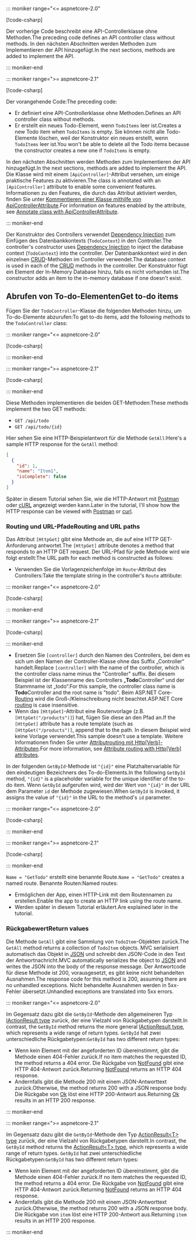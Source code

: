 ::: moniker range="<= aspnetcore-2.0"

[!code-csharp[](../../tutorials/first-web-api/samples/2.0/TodoApi/Controllers/TodoController2.cs?name=snippet_todo1)]

<span data-ttu-id="17abc-101">Der vorherige Code beschreibt eine API-Controllerklasse ohne Methoden.</span><span class="sxs-lookup"><span data-stu-id="17abc-101">The preceding code defines an API controller class without methods.</span></span> <span data-ttu-id="17abc-102">In den nächsten Abschnitten werden Methoden zum Implementieren der API hinzugefügt.</span><span class="sxs-lookup"><span data-stu-id="17abc-102">In the next sections, methods are added to implement the API.</span></span>

::: moniker-end

::: moniker range=">= aspnetcore-2.1"

[!code-csharp[](../../tutorials/first-web-api/samples/2.1/TodoApi/Controllers/TodoController2.cs?name=snippet_todo1)]

<span data-ttu-id="17abc-103">Der vorangehende Code:</span><span class="sxs-lookup"><span data-stu-id="17abc-103">The preceding code:</span></span>

* <span data-ttu-id="17abc-104">Er definiert eine API-Controllerklasse ohne Methoden.</span><span class="sxs-lookup"><span data-stu-id="17abc-104">Defines an API controller class without methods.</span></span>
* <span data-ttu-id="17abc-105">Er erstellt ein neues Todo-Element, wenn `TodoItems` leer ist.</span><span class="sxs-lookup"><span data-stu-id="17abc-105">Creates a new Todo item when `TodoItems` is empty.</span></span> <span data-ttu-id="17abc-106">Sie können nicht alle Todo-Elemente löschen, weil der Konstruktor ein neues erstellt, wenn `TodoItems` leer ist.</span><span class="sxs-lookup"><span data-stu-id="17abc-106">You won't be able to delete all the Todo items because the constructor creates a new one if `TodoItems` is empty.</span></span>

<span data-ttu-id="17abc-107">In den nächsten Abschnitten werden Methoden zum Implementieren der API hinzugefügt.</span><span class="sxs-lookup"><span data-stu-id="17abc-107">In the next sections, methods are added to implement the API.</span></span> <span data-ttu-id="17abc-108">Die Klasse wird mit einem `[ApiController]`-Attribut versehen, um einige praktische Features zu aktivieren.</span><span class="sxs-lookup"><span data-stu-id="17abc-108">The class is annotated with an `[ApiController]` attribute to enable some convenient features.</span></span> <span data-ttu-id="17abc-109">Informationen zu den Features, die durch das Attribut aktiviert werden, finden Sie unter [Kommentieren einer Klasse mithilfe von ApiControllerAttribute](xref:web-api/index#annotate-class-with-apicontrollerattribute).</span><span class="sxs-lookup"><span data-stu-id="17abc-109">For information on features enabled by the attribute, see [Annotate class with ApiControllerAttribute](xref:web-api/index#annotate-class-with-apicontrollerattribute).</span></span>

::: moniker-end

<span data-ttu-id="17abc-110">Der Konstruktor des Controllers verwendet [Dependency Injection](xref:fundamentals/dependency-injection) zum Einfügen des Datenbankkontexts (`TodoContext`) in den Controller.</span><span class="sxs-lookup"><span data-stu-id="17abc-110">The controller's constructor uses [Dependency Injection](xref:fundamentals/dependency-injection) to inject the database context (`TodoContext`) into the controller.</span></span> <span data-ttu-id="17abc-111">Der Datenbankkontext wird in den einzelnen [CRUD](https://wikipedia.org/wiki/Create,_read,_update_and_delete)-Methoden im Controller verwendet.</span><span class="sxs-lookup"><span data-stu-id="17abc-111">The database context is used in each of the [CRUD](https://wikipedia.org/wiki/Create,_read,_update_and_delete) methods in the controller.</span></span> <span data-ttu-id="17abc-112">Der Konstruktor fügt ein Element der In-Memory Database hinzu, falls es nicht vorhanden ist.</span><span class="sxs-lookup"><span data-stu-id="17abc-112">The constructor adds an item to the in-memory database if one doesn't exist.</span></span>

## <a name="get-to-do-items"></a><span data-ttu-id="17abc-113">Abrufen von To-do-Elementen</span><span class="sxs-lookup"><span data-stu-id="17abc-113">Get to-do items</span></span>

<span data-ttu-id="17abc-114">Fügen Sie der `TodoController`-Klasse die folgenden Methoden hinzu, um To-do-Elemente abzurufen:</span><span class="sxs-lookup"><span data-stu-id="17abc-114">To get to-do items, add the following methods to the `TodoController` class:</span></span>

::: moniker range="<= aspnetcore-2.0"

[!code-csharp[](../../tutorials/first-web-api/samples/2.0/TodoApi/Controllers/TodoController.cs?name=snippet_GetAll)]

::: moniker-end

::: moniker range=">= aspnetcore-2.1"

[!code-csharp[](../../tutorials/first-web-api/samples/2.1/TodoApi/Controllers/TodoController.cs?name=snippet_GetAll)]

::: moniker-end

<span data-ttu-id="17abc-115">Diese Methoden implementieren die beiden GET-Methoden:</span><span class="sxs-lookup"><span data-stu-id="17abc-115">These methods implement the two GET methods:</span></span>

* `GET /api/todo`
* `GET /api/todo/{id}`

<span data-ttu-id="17abc-116">Hier sehen Sie eine HTTP-Beispielantwort für die Methode `GetAll`:</span><span class="sxs-lookup"><span data-stu-id="17abc-116">Here's a sample HTTP response for the `GetAll` method:</span></span>

```json
[
  {
    "id": 1,
    "name": "Item1",
    "isComplete": false
  }
]
```

<span data-ttu-id="17abc-117">Später in diesem Tutorial sehen Sie, wie die HTTP-Antwort mit [Postman](https://www.getpostman.com/) oder [cURL](https://curl.haxx.se/docs/manpage.html) angezeigt werden kann.</span><span class="sxs-lookup"><span data-stu-id="17abc-117">Later in the tutorial, I'll show how the HTTP response can be viewed with [Postman](https://www.getpostman.com/) or [curl](https://curl.haxx.se/docs/manpage.html).</span></span>

### <a name="routing-and-url-paths"></a><span data-ttu-id="17abc-118">Routing und URL-Pfade</span><span class="sxs-lookup"><span data-stu-id="17abc-118">Routing and URL paths</span></span>

<span data-ttu-id="17abc-119">Das Attribut `[HttpGet]` gibt eine Methode an, die auf eine HTTP GET-Anforderung antwortet.</span><span class="sxs-lookup"><span data-stu-id="17abc-119">The `[HttpGet]` attribute denotes a method that responds to an HTTP GET request.</span></span> <span data-ttu-id="17abc-120">Der URL-Pfad für jede Methode wird wie folgt erstellt:</span><span class="sxs-lookup"><span data-stu-id="17abc-120">The URL path for each method is constructed as follows:</span></span>

* <span data-ttu-id="17abc-121">Verwenden Sie die Vorlagenzeichenfolge im `Route`-Attribut des Controllers:</span><span class="sxs-lookup"><span data-stu-id="17abc-121">Take the template string in the controller's `Route` attribute:</span></span>

::: moniker range="<= aspnetcore-2.0"

[!code-csharp[](../../tutorials/first-web-api/samples/2.0/TodoApi/Controllers/TodoController.cs?name=TodoController&highlight=3)]

::: moniker-end

::: moniker range=">= aspnetcore-2.1"

[!code-csharp[](../../tutorials/first-web-api/samples/2.1/TodoApi/Controllers/TodoController.cs?name=TodoController&highlight=3)]

::: moniker-end

* <span data-ttu-id="17abc-122">Ersetzen Sie `[controller]` durch den Namen des Controllers, bei dem es sich um den Namen der Controller-Klasse ohne das Suffix „Controller“ handelt.</span><span class="sxs-lookup"><span data-stu-id="17abc-122">Replace `[controller]` with the name of the controller, which is the controller class name minus the "Controller" suffix.</span></span> <span data-ttu-id="17abc-123">Bei diesem Beispiel ist der Klassenname des Controllers „**Todo**Controller“ und der Stammname ist „todo“.</span><span class="sxs-lookup"><span data-stu-id="17abc-123">For this sample, the controller class name is **Todo**Controller and the root name is "todo".</span></span> <span data-ttu-id="17abc-124">Beim ASP.NET Core-[Routing](xref:mvc/controllers/routing) wird die Groß-/Kleinschreibung nicht beachtet.</span><span class="sxs-lookup"><span data-stu-id="17abc-124">ASP.NET Core [routing](xref:mvc/controllers/routing) is case insensitive.</span></span>
* <span data-ttu-id="17abc-125">Wenn das `[HttpGet]`-Attribut eine Routenvorlage (z.B. `[HttpGet("/products")]`) hat, fügen Sie diese an den Pfad an.</span><span class="sxs-lookup"><span data-stu-id="17abc-125">If the `[HttpGet]` attribute has a route template (such as `[HttpGet("/products")]`, append that to the path.</span></span> <span data-ttu-id="17abc-126">In diesem Beispiel wird keine Vorlage verwendet.</span><span class="sxs-lookup"><span data-stu-id="17abc-126">This sample doesn't use a template.</span></span> <span data-ttu-id="17abc-127">Weitere Informationen finden Sie unter [Attributrouting mit Http[Verb]-Attributen](xref:mvc/controllers/routing#attribute-routing-with-httpverb-attributes).</span><span class="sxs-lookup"><span data-stu-id="17abc-127">For more information, see [Attribute routing with Http[Verb] attributes](xref:mvc/controllers/routing#attribute-routing-with-httpverb-attributes).</span></span>

<span data-ttu-id="17abc-128">In der folgenden `GetById`-Methode ist `"{id}"` eine Platzhaltervariable für den eindeutigen Bezeichners des To-do-Elements.</span><span class="sxs-lookup"><span data-stu-id="17abc-128">In the following `GetById` method, `"{id}"` is a placeholder variable for the unique identifier of the to-do item.</span></span> <span data-ttu-id="17abc-129">Wenn `GetById` aufgerufen wird, wird der Wert von `"{id}"` in der URL dem Parameter `id` der Methode zugewiesen.</span><span class="sxs-lookup"><span data-stu-id="17abc-129">When `GetById` is invoked, it assigns the value of `"{id}"` in the URL to the method's `id` parameter.</span></span>

::: moniker range="<= aspnetcore-2.0"

[!code-csharp[](../../tutorials/first-web-api/samples/2.0/TodoApi/Controllers/TodoController.cs?name=snippet_GetByID&highlight=1-2)]

::: moniker-end

::: moniker range=">= aspnetcore-2.1"

[!code-csharp[](../../tutorials/first-web-api/samples/2.1/TodoApi/Controllers/TodoController.cs?name=snippet_GetByID&highlight=1-2)]

::: moniker-end

<span data-ttu-id="17abc-130">`Name = "GetTodo"` erstellt eine benannte Route.</span><span class="sxs-lookup"><span data-stu-id="17abc-130">`Name = "GetTodo"` creates a named route.</span></span> <span data-ttu-id="17abc-131">Benannte Routen:</span><span class="sxs-lookup"><span data-stu-id="17abc-131">Named routes:</span></span>

* <span data-ttu-id="17abc-132">Ermöglichen der App, einen HTTP-Link mit dem Routennamen zu erstellen.</span><span class="sxs-lookup"><span data-stu-id="17abc-132">Enable the app to create an HTTP link using the route name.</span></span>
* <span data-ttu-id="17abc-133">Werden später in diesem Tutorial erläutert.</span><span class="sxs-lookup"><span data-stu-id="17abc-133">Are explained later in the tutorial.</span></span>

### <a name="return-values"></a><span data-ttu-id="17abc-134">Rückgabewert</span><span class="sxs-lookup"><span data-stu-id="17abc-134">Return values</span></span>

<span data-ttu-id="17abc-135">Die Methode `GetAll` gibt eine Sammlung von `TodoItem`-Objekten zurück.</span><span class="sxs-lookup"><span data-stu-id="17abc-135">The `GetAll` method returns a collection of `TodoItem` objects.</span></span> <span data-ttu-id="17abc-136">MVC serialisiert automatisch das Objekt in [JSON](https://www.json.org/) und schreibt den JSON-Code in den Text der Antwortnachricht.</span><span class="sxs-lookup"><span data-stu-id="17abc-136">MVC automatically serializes the object to [JSON](https://www.json.org/) and writes the JSON into the body of the response message.</span></span> <span data-ttu-id="17abc-137">Der Antwortcode für diese Methode ist 200, vorausgesetzt, es gibt keine nicht behandelten Ausnahmen.</span><span class="sxs-lookup"><span data-stu-id="17abc-137">The response code for this method is 200, assuming there are no unhandled exceptions.</span></span> <span data-ttu-id="17abc-138">Nicht behandelte Ausnahmen werden in 5xx-Fehler übersetzt.</span><span class="sxs-lookup"><span data-stu-id="17abc-138">Unhandled exceptions are translated into 5xx errors.</span></span>

::: moniker range="<= aspnetcore-2.0"

<span data-ttu-id="17abc-139">Im Gegensatz dazu gibt die `GetById`-Methode den allgemeineren Typ [IActionResult type](xref:web-api/action-return-types#iactionresult-type) zurück, der eine Vielzahl von Rückgabetypen darstellt.</span><span class="sxs-lookup"><span data-stu-id="17abc-139">In contrast, the `GetById` method returns the more general [IActionResult type](xref:web-api/action-return-types#iactionresult-type), which represents a wide range of return types.</span></span> <span data-ttu-id="17abc-140">`GetById` hat zwei unterschiedliche Rückgabetypen:</span><span class="sxs-lookup"><span data-stu-id="17abc-140">`GetById` has two different return types:</span></span>

* <span data-ttu-id="17abc-141">Wenn kein Element mit der angeforderten ID übereinstimmt, gibt die Methode einen 404-Fehler zurück.</span><span class="sxs-lookup"><span data-stu-id="17abc-141">If no item matches the requested ID, the method returns a 404 error.</span></span> <span data-ttu-id="17abc-142">Die Rückgabe von [NotFound](/dotnet/api/microsoft.aspnetcore.mvc.controllerbase.notfound) gibt eine HTTP 404-Antwort zurück.</span><span class="sxs-lookup"><span data-stu-id="17abc-142">Returning [NotFound](/dotnet/api/microsoft.aspnetcore.mvc.controllerbase.notfound) returns an HTTP 404 response.</span></span>
* <span data-ttu-id="17abc-143">Andernfalls gibt die Methode 200 mit einem JSON-Antworttext zurück.</span><span class="sxs-lookup"><span data-stu-id="17abc-143">Otherwise, the method returns 200 with a JSON response body.</span></span> <span data-ttu-id="17abc-144">Die Rückgabe von [Ok](/dotnet/api/microsoft.aspnetcore.mvc.controllerbase.ok) löst eine HTTP 200-Antwort aus.</span><span class="sxs-lookup"><span data-stu-id="17abc-144">Returning [Ok](/dotnet/api/microsoft.aspnetcore.mvc.controllerbase.ok) results in an HTTP 200 response.</span></span>

::: moniker-end

::: moniker range=">= aspnetcore-2.1"

<span data-ttu-id="17abc-145">Im Gegensatz dazu gibt die `GetById`-Methode den Typ [ActionResult\<T> type](xref:web-api/action-return-types#actionresultt-type) zurück, der eine Vielzahl von Rückgabetypen darstellt.</span><span class="sxs-lookup"><span data-stu-id="17abc-145">In contrast, the `GetById` method returns the [ActionResult\<T> type](xref:web-api/action-return-types#actionresultt-type), which represents a wide range of return types.</span></span> <span data-ttu-id="17abc-146">`GetById` hat zwei unterschiedliche Rückgabetypen:</span><span class="sxs-lookup"><span data-stu-id="17abc-146">`GetById` has two different return types:</span></span>

* <span data-ttu-id="17abc-147">Wenn kein Element mit der angeforderten ID übereinstimmt, gibt die Methode einen 404-Fehler zurück.</span><span class="sxs-lookup"><span data-stu-id="17abc-147">If no item matches the requested ID, the method returns a 404 error.</span></span> <span data-ttu-id="17abc-148">Die Rückgabe von [NotFound](/dotnet/api/microsoft.aspnetcore.mvc.controllerbase.notfound) gibt eine HTTP 404-Antwort zurück.</span><span class="sxs-lookup"><span data-stu-id="17abc-148">Returning [NotFound](/dotnet/api/microsoft.aspnetcore.mvc.controllerbase.notfound) returns an HTTP 404 response.</span></span>
* <span data-ttu-id="17abc-149">Andernfalls gibt die Methode 200 mit einem JSON-Antworttext zurück.</span><span class="sxs-lookup"><span data-stu-id="17abc-149">Otherwise, the method returns 200 with a JSON response body.</span></span> <span data-ttu-id="17abc-150">Die Rückgabe von `item` löst eine HTTP 200-Antwort aus.</span><span class="sxs-lookup"><span data-stu-id="17abc-150">Returning `item` results in an HTTP 200 response.</span></span>

::: moniker-end
